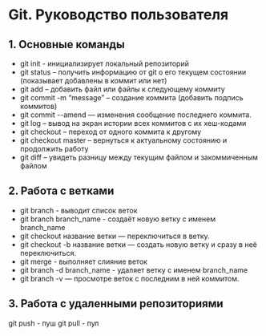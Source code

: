 # Git. Руководство пользователя

## 1. Основные команды

* git init - инициализирует локальный репозиторий
* git status – получить информацию от git о его текущем состоянии (показывает добавлены в коммит или нет)
* git add – добавить файл или файлы к следующему коммиту
* git commit -m “message” – создание коммита (добавить подпись коммитов)
* git commit --amend — изменения сообщение последнего коммита.
* git log – вывод на экран истории всех коммитов с их хеш-кодами
* git checkout – переход от одного коммита к другому
* git checkout master – вернуться к актуальному состоянию и продолжить работу
* git diff – увидеть разницу между текущим файлом и закоммиченным файлом

## 2. Работа с ветками

* git branch - выводит список веток
* git branch branch_name - создаёт новую ветку с именем branch_name
* git checkout название ветки — переключиться в ветку.
* git checkout -b название ветки — создать новую ветку и сразу в неё переключиться.
* git merge - выполняет слияние веток
* git branch -d branch_name - удаляет ветку с именем branch_name
* git branch -v — просмотре веток с последним в ней коммитом.

## 3. Работа с удаленными репозиториями

git push - пуш
git pull - пул 